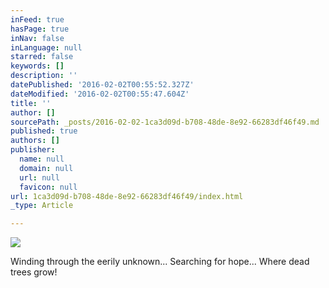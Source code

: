 ```yaml
---
inFeed: true
hasPage: true
inNav: false
inLanguage: null
starred: false
keywords: []
description: ''
datePublished: '2016-02-02T00:55:52.327Z'
dateModified: '2016-02-02T00:55:47.604Z'
title: ''
author: []
sourcePath: _posts/2016-02-02-1ca3d09d-b708-48de-8e92-66283df46f49.md
published: true
authors: []
publisher:
  name: null
  domain: null
  url: null
  favicon: null
url: 1ca3d09d-b708-48de-8e92-66283df46f49/index.html
_type: Article

---
```

![](https://the-grid-user-content.s3-us-west-2.amazonaws.com/e33376cd-0961-47f3-aa44-f7f120c08983.jpg)

Winding through the eerily unknown... Searching for hope... Where dead trees grow!